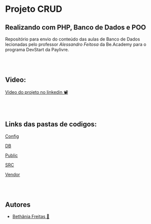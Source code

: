 

# Projeto CRUD 

## Realizando com PHP, Banco de Dados e POO

Repositório para envio do conteúdo das aulas de Banco de Dados lecionadas pelo professor *Alessandro Feitosa* da Be.Academy para o programa DevStart da Paylivre.


<br><br>

## Video:



[Video do projeto no linkedin 📽](https://www.linkedin.com/posts/bethaniafreitas_crud-php-bancodedados-activity-6943566317920616448-pY6X?utm_source=linkedin_share&utm_medium=member_desktop_web)

<br><br>

## Links das pastas de codigos:

[Config](https://github.com/Bethania-Freitas/beacademy-devstart-php-db/tree/main/Modulo03/projeto-final/config)

[DB](https://github.com/Bethania-Freitas/beacademy-devstart-php-db/tree/main/Modulo03/projeto-final/db)

[Public](https://github.com/Bethania-Freitas/beacademy-devstart-php-db/tree/main/Modulo03/projeto-final/public)

[SRC](https://github.com/Bethania-Freitas/beacademy-devstart-php-db/tree/main/Modulo03/projeto-final/src)

[Vendor](https://github.com/Bethania-Freitas/beacademy-devstart-php-db/tree/main/Modulo03/projeto-final/vendor)

<br><br>

## Autores



- [Bethânia Freitas 🧡](https://www.github.com/Bethania-Freitas)


